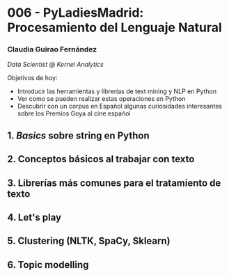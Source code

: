 # 006 - PyLadiesMadrid: Procesamiento del Lenguaje Natural
### **Claudia Guirao Fernández**
_Data Scientist @ Kernel Analytics_

Objetivos de hoy:
* Introducir las herramientas y librerías de text mining y NLP en Python
* Ver como se pueden realizar estas operaciones en Python
* Descubrir con un corpus en Español algunas curiosidades interesantes sobre los Premios Goya al cine español

## 1. _Basics_ sobre string en Python
## 2. Conceptos básicos al trabajar con texto
## 3. Librerías más comunes para el tratamiento de texto
## 4. Let's play
## 5. Clustering (NLTK, SpaCy, Sklearn)
## 6. Topic modelling
